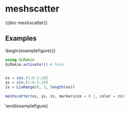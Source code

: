 # meshscatter

{{doc meshscatter}}

## Examples

\begin{examplefigure}{}
```julia
using GLMakie
GLMakie.activate!() # hide


xs = cos.(1:0.5:20)
ys = sin.(1:0.5:20)
zs = LinRange(0, 3, length(xs))

meshscatter(xs, ys, zs, markersize = 0.1, color = zs)
```
\end{examplefigure}
